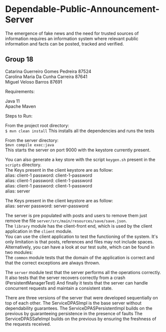 # Dependable-Public-Announcement-Server
The emergence of fake news and the need for trusted sources of information requires an information system where relevant
 public information and facts can be posted, tracked and verified.

## Group 18
Catarina Guerreiro Gomes Pedreira 87524\
Carolina Maria Da Cunha Carreira 87641\
Miguel Veloso Barros 87691

Requirements:

Java 11\
Apache Maven

Steps to Run:

From the project root directory:\
`$ mvn clean install`
This installs all the dependencies and runs the tests

From the server directory:\
`$mvn compile exec:java`\
This starts the server on port 9000 with the keystore currently present.

You can also generate a key store with the script `keygen.sh` present in the `scripts` directory.\
The Keys present in the client keystore are as follow:\
alias: client-1 password: client-1-password\
alias: client-1 password: client-1-password\
alias: client-1 password: client-1-password\
alias: server

The Keys present in the client keystore are as follow:\
alias: server password: server-password

The server is pre populated with posts and users to remove them just remove the file `server/src/main/resources/save/save.json`.\
The `library` module has the client-front end, which is used by the client application in the `client` module.\
You can use the client application to test the functioning of the system. It's only limitation is that posts, references and files may not include spaces.\
Alternatively, you can have a look at our test suite, which can be found in two modules:\
The `common` module tests that the domain of the application is correct and that the correct exceptions are always thrown.

The `server` module test that the server performs all the operations correctly. 
It also tests that the server recovers correctly from a crash (PersistentManagerTest) 
And finally it tests that the server can handle concurrent requests and maintain a consistent state.

There are three versions of the server that were developed sequentially on top of each other. 
The ServiceDPASImpl is the base server without dependability guarantees.
The ServiceDPASPersistentImpl builds on the previous by guaranteeing persistence in the presence of faults
The ServiceDPASSafeImpl builds on the previous by ensuring the freshness of the requests received.


